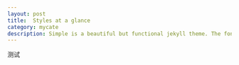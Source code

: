 ```yaml
---
layout: post
title:  Styles at a glance
category: mycate 
description: Simple is a beautiful but functional jekyll theme. The font-type setting looks really good when writers use CJK mixed with English.
---
```


测试